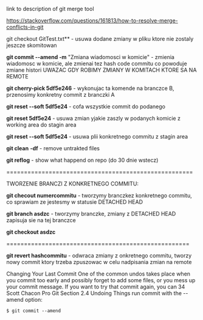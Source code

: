 link to description of git merge tool

https://stackoverflow.com/questions/161813/how-to-resolve-merge-conflicts-in-git



git checkout GitTest.txt** - usuwa dodane zmiany  w pliku ktore nie zostaly jeszcze skomitowan

**git commit --amend -m** "Zmiana wiadomosci w komicie" - zmienia wiadomosc w komicie, ale zmienai tez hash code commitu co powoduje zmiane histori UWAZAC GDY ROBIMY ZMIANY W KOMITACH KTORE SA NA REMOTE

**git cherry-pick 5df5e246** - wykonujac ta komende na branczce B, przenosimy konkretny commit z branczki A

**git reset --soft 5df5e24** - cofa wszystkie commit do podanego

**git reset 5df5e24** - usuwa zmian yjakie zaszly w podanych komicie z working area do stagin area

**git reset --soft 5df5e24** - usuwa plii konkretnego commitu z stagin area

**git clean** **-df** - remove untrakted files

**git reflog** - show what happend on repo (do 30 dnie wstecz)

=====================================================

TWORZENIE BRANCZI Z KONKRETNEGO COMMITU:

**git checout numercommitu** - tworzymy branczkez konkretnego commitu, co sprawiam ze jestesmy w statusie DETACHED HEAD

**git branch asdzc** - tworzymy branczke, zmiany z DETACHED HEAD  zapisuja sie na tej branczce

**git  checkout asdzc**

====================================================

**git revert hashcommitu** - odwraca zmiany z onkretnego commitu, tworzy nowy commit ktory trzeba zpuszowac w celu nadpisania zmian na remote









Changing Your Last Commit
One of the common undos takes place when you commit too early and possibly forget to add
some files, or you mess up your commit message. If you want to try that commit again, you can
34
Scott Chacon Pro Git Section 2.4 Undoing Things
run commit with the --amend option:

```
$ git commit --amend  
```


